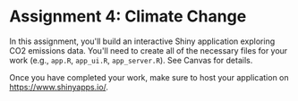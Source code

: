 # Assignment 4: Climate Change
In this assignment, you'll build an interactive Shiny application exploring CO2 emissions data. You'll need to create all of the necessary files for your work (e.g., `app.R`, `app_ui.R`, `app_server.R`). See Canvas for details.

Once you have completed your work, make sure to host your application on https://www.shinyapps.io/. 

